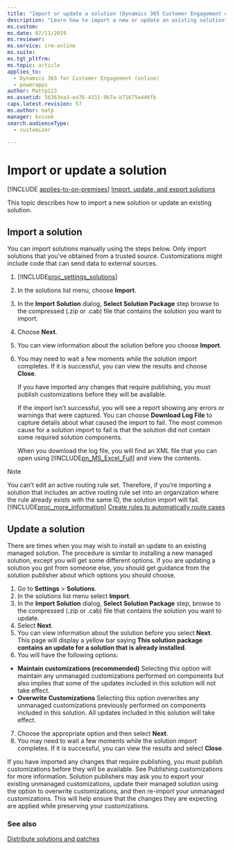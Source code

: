 ```yaml
---
title: "Import or update a solution (Dynamics 365 Customer Engagement on-premises) | MicrosoftDocs"
description: "Learn how to import a new or update an existing solution"
ms.custom: 
ms.date: 07/11/2019
ms.reviewer: 
ms.service: crm-online
ms.suite: 
ms.tgt_pltfrm: 
ms.topic: article
applies_to: 
  - Dynamics 365 for Customer Engagement (online)
  - powerapps
author: Mattp123
ms.assetid: 56363ea3-ea76-4311-9b7a-b71675e446fb
caps.latest.revision: 57
ms.author: matp
manager: kvivek
search.audienceType: 
  - customizer

---
```

# Import or update a solution  
[!INCLUDE [applies-to-on-premises](../includes/applies-to-on-premises.md)] [Import, update, and export solutions](/powerapps/maker/common-data-service/import-update-export-solutions)

This topic describes how to import a new solution or update an existing solution.

## Import a solution

You can import solutions manually using the steps below. Only import solutions that you've obtained from a trusted source. Customizations might include code that can send data to external sources.

1. [!INCLUDE[proc_settings_solutions](../includes/proc-settings-solutions.md)]  

2. In the solutions list menu, choose **Import**.  

3. In the **Import Solution** dialog, **Select Solution Package** step browse to the compressed (.zip or .cab) file that contains the solution you want to import.  

4. Choose **Next**.  

5. You can view information about the solution before you choose **Import**.  

6. You may need to wait a few moments while the solution import completes. If it is successful, you can view the results and choose **Close**.  

   If you have imported any changes that require publishing, you must publish customizations before they will be available. 

   If the import isn’t successful, you will see a report showing any errors or warnings that were captured. You can choose **Download Log File** to capture details about what caused the import to fail. The most common cause for a solution import to fail is that the solution did not contain some required solution components.  

   When you download the log file, you will find an XML file that you can open using [!INCLUDE[pn_MS_Excel_Full](../includes/pn-ms-excel-full.md)] and view the contents.  

> [!NOTE]
>  You can’t edit an active routing rule set. Therefore, if you’re importing a solution that includes an active routing rule set into an organization where the rule already exists with the same ID, the solution import will fail. [!INCLUDE[proc_more_information](../includes/proc-more-information.md)] [Create rules to automatically route cases](../../../customer-service/create-rules-automatically-route-cases.md)  

<a name="BKMK_UpdateSolutions"></a>   

## Update a solution

There are times when you may wish to install an update to an existing managed solution. The procedure is similar to installing a new managed solution, except you will get some different options. If you are updating a solution you got from someone else, you should get guidance from the solution publisher about which options you should choose.

1.	Go to **Settings** > **Solutions**.
2.	In the solutions list menu select **Import**.
3.	In the **Import Solution** dialog, **Select Solution Package** step, browse to the compressed (.zip or .cab) file that contains the solution you want to update.
4.	Select **Next**.
5.	You can view information about the solution before you select **Next**. This page will display a yellow bar saying **This solution package contains an update for a solution that is already installed**.
6.	You will have the following options:
   - **Maintain customizations (recommended)**
      Selecting this option will maintain any unmanaged customizations performed on components but also implies that some of the updates included in this solution will not take effect.
   -  **Overwrite Customizations**
      Selecting this option overwrites any unmanaged customizations previously performed on components included in this solution. All updates included in this solution will take effect.
7.	Choose the appropriate option and then select **Next**.
8.	You may need to wait a few moments while the solution import completes. If it is successful, you can view the results and select **Close**.

If you have imported any changes that require publishing, you must publish customizations before they will be available. See Publishing customizations for more information.
Solution publishers may ask you to export your existing unmanaged customizations, update their managed solution using the option to overwrite customizations, and then re-import your unmanaged customizations. This will help ensure that the changes they are expecting are applied while preserving your customizations.

### See also

[Distribute solutions and patches](use-segmented-solutions-patches-simplify-updates.md)
